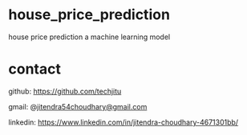# house_price_prediction
house price prediction a machine learning model
# contact
  github: https://github.com/techjitu
  
  gmail:  @jitendra54choudhary@gmail.com
  
  linkedin:  https://www.linkedin.com/in/jitendra-choudhary-4671301bb/
